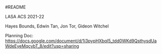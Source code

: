#README

LASA ACS 2021-22

Hayes Bounds, Edwin Tan, Jon Tor, Gideon Witchel

Planning Doc: https://docs.google.com/document/d/1i3pypHXbqI5_tdd0WKd9QsthysdUaWdeEyeMqcybT_8/edit?usp=sharing